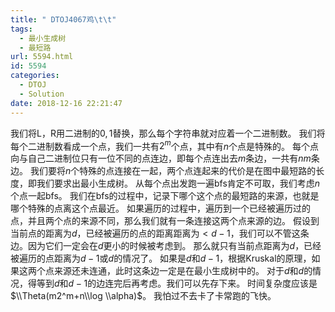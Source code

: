 ```yaml
---
title: " DTOJ4067鸡\t\t"
tags:
  - 最小生成树
  - 最短路
url: 5594.html
id: 5594
categories:
  - DTOJ
  - Solution
date: 2018-12-16 22:21:47
---
```


我们将L，R用二进制的$0,1$替换，那么每个字符串就对应着一个二进制数。 我们将每个二进制数看成一个点，我们一共有$2^m$个点，其中有$n$个点是特殊的。 每个点向与自己二进制位只有一位不同的点连边，即每个点连出去$m$条边，一共有$nm$条边。 我们要将$n$个特殊的点连接在一起，两个点连起来的代价是在图中最短路的长度，即我们要求出最小生成树。 从每个点出发跑一遍bfs肯定不可取，我们考虑$n$个点一起bfs。 我们在bfs的过程中，记录下哪个这个点的最短路的来源，也就是哪个特殊的点离这个点最近。 如果遍历的过程中，遍历到一个已经被遍历过的点，并且两个点的来源不同，那么我们就有一条连接这两个点来源的边。 假设到当前点的距离为$d$，已经被遍历的点的距离距离为$<d-1$，我们可以不管这条边。因为它们一定会在$d$更小的时候被考虑到。 那么就只有当前点距离为$d$，已经被遍历的点距离为$d-1$或$d$的情况了。 如果是$d$和$d-1$，根据Kruskal的原理，如果这两个点来源还未连通，此时这条边一定是在最小生成树中的。 对于$d$和$d$的情况，得等到$d$和$d-1$的边连完后再考虑。我们可以先存下来。 时间复杂度应该是$\\Theta(m2^m+n\\log \\alpha)$。 我怕过不去卡了卡常跑的飞快。